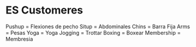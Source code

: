 # ES Customeres

Pushup = Flexiones de pecho
Situp = Abdominales
Chins = Barra Fija
Arms = Pesas
Yoga = Yoga
Jogging = Trottar
Boxing = Boxear
Membership = Membresia